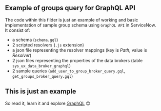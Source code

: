 ## Example of groups query for GraphQL API

The code within this filder is just an example of working and basic implementation of sample group schema using `GraphQL API` in ServiceNow.
It consist of:
 - a schema (`schema.gql`)
 - 2 scripted resolvers (`.js` extension)
 - a json file representing the resolver mappings (key is _Path_, value is _Resolver_)
 - 2 json files representing the properties of the data brokers (table `sys_ux_data_broker_graphql`)
 - 2 sample queries (`add_user_to_group_broker_query.gql`, `get_groups_broker_query.gql`)

## This is just an example

So read it, learn it and explore [GraphQL](https://graphql.org/) 😊